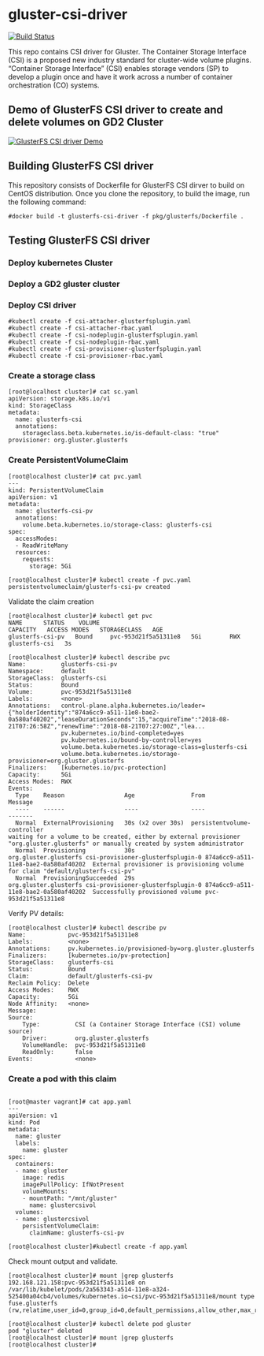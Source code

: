 # gluster-csi-driver

[![Build Status](https://ci.centos.org/view/Gluster/job/gluster_csi-driver-smoke/badge/icon)](https://ci.centos.org/view/Gluster/job/gluster_csi-driver-smoke/)

This repo contains CSI driver for Gluster. The Container Storage Interface (CSI) is a proposed new industry standard for cluster-wide volume plugins.  “Container Storage Interface” (CSI)  enables storage vendors (SP) to develop a plugin once and have it work across a number of container orchestration (CO) systems. 

## Demo of GlusterFS CSI driver to create and delete volumes on GD2 Cluster

[![GlusterFS CSI driver Demo](https://asciinema.org/a/195024.png)](https://asciinema.org/a/195024)

## Building GlusterFS CSI driver

This repository consists of Dockerfile for GlusterFS CSI dirver to build on  CentOS
distribution. Once you clone the repository, to build the image, run the following command:

```
#docker build -t glusterfs-csi-driver -f pkg/glusterfs/Dockerfile .
```

## Testing GlusterFS CSI driver

### Deploy kubernetes Cluster
### Deploy a GD2 gluster cluster
### Deploy CSI driver
~~~
#kubectl create -f csi-attacher-glusterfsplugin.yaml
#kubectl create -f csi-attacher-rbac.yaml
#kubectl create -f csi-nodeplugin-glusterfsplugin.yaml
#kubectl create -f csi-nodeplugin-rbac.yaml
#kubectl create -f csi-provisioner-glusterfsplugin.yaml
#kubectl create -f csi-provisioner-rbac.yaml
~~~

### Create a storage class
~~~
[root@localhost cluster]# cat sc.yaml
apiVersion: storage.k8s.io/v1
kind: StorageClass
metadata:
  name: glusterfs-csi
  annotations:
    storageclass.beta.kubernetes.io/is-default-class: "true"
provisioner: org.gluster.glusterfs
~~~


### Create PersistentVolumeClaim
~~~
[root@localhost cluster]# cat pvc.yaml
---
kind: PersistentVolumeClaim
apiVersion: v1
metadata:
  name: glusterfs-csi-pv
  annotations:
    volume.beta.kubernetes.io/storage-class: glusterfs-csi
spec:
  accessModes:
  - ReadWriteMany
  resources:
    requests:
      storage: 5Gi

[root@localhost cluster]# kubectl create -f pvc.yaml
persistentvolumeclaim/glusterfs-csi-pv created
~~~
Validate the claim creation

~~~
[root@localhost cluster]# kubectl get pvc
NAME      STATUS    VOLUME                                                        CAPACITY   ACCESS MODES   STORAGECLASS   AGE
glusterfs-csi-pv   Bound     pvc-953d21f5a51311e8   5Gi        RWX            glusterfs-csi   3s
~~~

~~~
[root@localhost cluster]# kubectl describe pvc
Name:          glusterfs-csi-pv
Namespace:     default
StorageClass:  glusterfs-csi
Status:        Bound
Volume:        pvc-953d21f5a51311e8
Labels:        <none>
Annotations:   control-plane.alpha.kubernetes.io/leader={"holderIdentity":"874a6cc9-a511-11e8-bae2-0a580af40202","leaseDurationSeconds":15,"acquireTime":"2018-08-21T07:26:58Z","renewTime":"2018-08-21T07:27:00Z","lea...
               pv.kubernetes.io/bind-completed=yes
               pv.kubernetes.io/bound-by-controller=yes
               volume.beta.kubernetes.io/storage-class=glusterfs-csi
               volume.beta.kubernetes.io/storage-provisioner=org.gluster.glusterfs
Finalizers:    [kubernetes.io/pvc-protection]
Capacity:      5Gi
Access Modes:  RWX
Events:
  Type    Reason                 Age                From                                                                                          Message
  ----    ------                 ----               ----                                                                                          -------
  Normal  ExternalProvisioning   30s (x2 over 30s)  persistentvolume-controller                                                                   waiting for a volume to be created, either by external provisioner "org.gluster.glusterfs" or manually created by system administrator
  Normal  Provisioning           30s                org.gluster.glusterfs csi-provisioner-glusterfsplugin-0 874a6cc9-a511-11e8-bae2-0a580af40202  External provisioner is provisioning volume for claim "default/glusterfs-csi-pv"
  Normal  ProvisioningSucceeded  29s                org.gluster.glusterfs csi-provisioner-glusterfsplugin-0 874a6cc9-a511-11e8-bae2-0a580af40202  Successfully provisioned volume pvc-953d21f5a51311e8
~~~


Verify PV details:

~~~
[root@localhost cluster]# kubectl describe pv
Name:            pvc-953d21f5a51311e8
Labels:          <none>
Annotations:     pv.kubernetes.io/provisioned-by=org.gluster.glusterfs
Finalizers:      [kubernetes.io/pv-protection]
StorageClass:    glusterfs-csi
Status:          Bound
Claim:           default/glusterfs-csi-pv
Reclaim Policy:  Delete
Access Modes:    RWX
Capacity:        5Gi
Node Affinity:   <none>
Message:         
Source:
    Type:          CSI (a Container Storage Interface (CSI) volume source)
    Driver:        org.gluster.glusterfs
    VolumeHandle:  pvc-953d21f5a51311e8
    ReadOnly:      false
Events:            <none>
~~~


### Create a pod with this claim
~~~

[root@master vagrant]# cat app.yaml
---
apiVersion: v1
kind: Pod
metadata:
  name: gluster
  labels:
    name: gluster
spec:
  containers:
  - name: gluster
    image: redis
    imagePullPolicy: IfNotPresent
    volumeMounts:
    - mountPath: "/mnt/gluster"
      name: glustercsivol
  volumes:
  - name: glustercsivol
    persistentVolumeClaim:
      claimName: glusterfs-csi-pv

[root@localhost cluster]#kubectl create -f app.yaml
~~~

Check mount output and validate.
~~~
[root@localhost cluster]# mount |grep glusterfs
192.168.121.158:pvc-953d21f5a51311e8 on /var/lib/kubelet/pods/2a563343-a514-11e8-a324-525400a04cb4/volumes/kubernetes.io~csi/pvc-953d21f5a51311e8/mount type fuse.glusterfs (rw,relatime,user_id=0,group_id=0,default_permissions,allow_other,max_read=131072)

[root@localhost cluster]# kubectl delete pod gluster
pod "gluster" deleted
[root@localhost cluster]# mount |grep glusterfs
[root@localhost cluster]#
~~~
